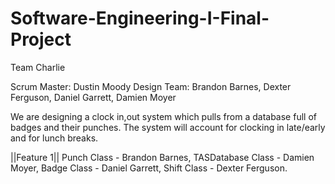 # Software-Engineering-I-Final-Project
Team Charlie

Scrum Master: Dustin Moody
Design Team: Brandon Barnes, Dexter Ferguson, Daniel Garrett, Damien Moyer

  We are designing a clock in,out system which pulls from a database full of badges and their punches.
The system will account for clocking in late/early and for lunch breaks.

||Feature 1||
Punch Class - Brandon Barnes,
TASDatabase Class - Damien Moyer,
Badge Class - Daniel Garrett,
Shift Class - Dexter Ferguson.
